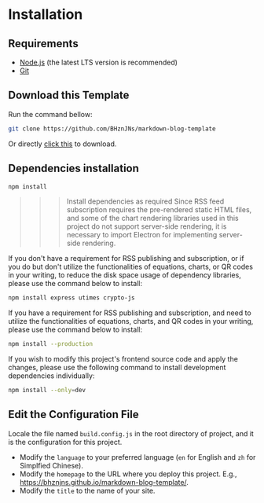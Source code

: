 # Installation

## Requirements

- [Node.js](https://nodejs.org) (the latest LTS version is recommended)
- [Git](https://git-scm.com/download)

## Download this Template

Run the command bellow:
```bash
git clone https://github.com/BHznJNs/markdown-blog-template
```

Or directly [click this](https://github.com/BHznJNs/markdown-blog-template/archive/refs/heads/main.zip) to download.

## Dependencies installation

```bash
npm install
```

>>>Install dependencies as required
Since RSS feed subscription requires the pre-rendered static HTML files, and some of the chart rendering libraries used in this project do not support server-side rendering, it is necessary to import Electron for implementing server-side rendering.

If you don't have a requirement for RSS publishing and subscription, or if you do but don't utilize the functionalities of equations, charts, or QR codes in your writing, to reduce the disk space usage of dependency libraries, please use the command below to install:
```bash
npm install express utimes crypto-js
```

If you have a requirement for RSS publishing and subscription, and need to utilize the functionalities of equations, charts, and QR codes in your writing, please use the command below to install:
```bash
npm install --production
```

If you wish to modify this project's frontend source code and apply the changes, please use the following command to install development dependencies individually:
```bash
npm install --only=dev
```
>>>

## Edit the Configuration File

Locale the file named ``build.config.js`` in the root directory of project, and it is the configuration for this project.
- Modify the ``language`` to your preferred language (``en`` for English and ``zh`` for Simplfied Chinese).
- Modify the ``homepage`` to the URL where you deploy this project. E.g., [https:\/\/bhznjns.github.io/markdown-blog-template/](https://bhznjns.github.io/markdown-blog-template/).
- Modify the ``title`` to the name of your site.
